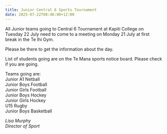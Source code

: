 ```yaml
---
title: Junior Central 6 Sports Tournament
date: 2025-07-22T08:46:00+12:00
---
```

All Junior teams going to Central 6 Tournament at Kapiti College on Tuesday 22 July need to come to a meeting on Monday 21 July at first break in the Te Ihi Gym.

Please be there to get the information about the day.  

List of students going are on the Te Mana sports notice board. Please check if you are going.

Teams going are:  
Junior A1 Netball  
Junior Boys Football  
Junior Girls Football  
Junior Boys Hockey  
Junior Girls Hockey  
U15 Rugby  
Junior Boys Basketball

*Lisa Murphy  
Director of Sport*
